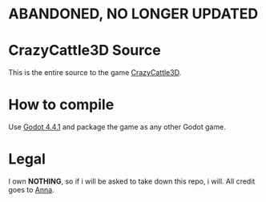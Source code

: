 # ABANDONED, NO LONGER UPDATED
# CrazyCattle3D Source
This is the entire source to the game [CrazyCattle3D](https://4nn4t4t.itch.io/crazycattle3d).
# How to compile
Use [Godot 4.4.1](https://github.com/godotengine/godot-builds/releases/tag/4.4.1-stable) and package the game as any other Godot game.
# Legal
I own **NOTHING**, so if i will be asked to take down this repo, i will. All credit goes to [Anna](https://4nn4t4t.itch.io/).
